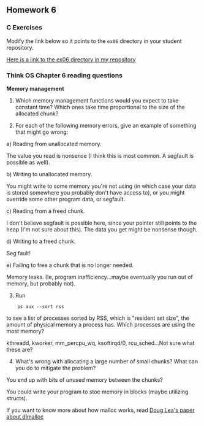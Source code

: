 ## Homework 6

### C Exercises

Modify the link below so it points to the `ex06` directory in your
student repository.

[Here is a link to the ex06 directory in my repository](https://github.com/YOUR_GITHUB_USERNAME_HERE/ExercisesInC/tree/master/exercises/ex06)

### Think OS Chapter 6 reading questions

**Memory management**

1) Which memory management functions would you expect to take constant time?
Which ones take time proportional to the size of the allocated chunk?

2) For each of the following memory errors, give an example of something that might go wrong:

a) Reading from unallocated memory.

The value you read is nonsense (I think this is most common. A segfault is possible as well).

b) Writing to unallocated memory.

You might write to some memory you're not using (in which case your data is stored somewhere you probably don't have access to), or you might override some other program data, or segfault.

c) Reading from a freed chunk.

I don't believe segfault is possible here, since your pointer still points to the heap (I'm not sure about this). The data you get might be nonsense though.

d) Writing to a freed chunk.

Seg fault!

e) Failing to free a chunk that is no longer needed.

Memory leaks. (Ie, program inefficiency...maybe eventually you run out of memory, but probably not).


3) Run

```
    ps aux --sort rss
```

to see a list of processes sorted by RSS, which is "resident set size", the amount of physical 
memory a process has.  Which processes are using the most memory?

kthreadd, kworker, mm_percpu_wq, ksoftirqd/0, rcu_sched...Not sure what these are?

4) What's wrong with allocating a large number of small chunks?  What can you do to mitigate the problem?

You end up with bits of unused memory between the chunks?

You could write your program to stoe memory in blocks (maybe utilizing structs).

If you want to know more about how malloc works, read 
[Doug Lea's paper about dlmalloc](http://gee.cs.oswego.edu/dl/html/malloc.html)
